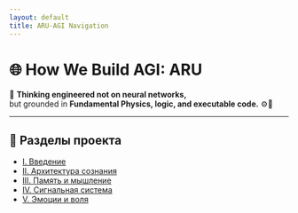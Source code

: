 ```yaml
---
layout: default
title: ARU-AGI Navigation
---
```

 
<link rel="stylesheet" href="/assets/styles.css">

<div class="header">
  <h1>🌐 How We Build AGI: ARU</h1>
  <p class="slogan">🧠 <strong>Thinking engineered not on neural networks,</strong><br>
  but grounded in <strong>Fundamental Physics, logic, and executable code.</strong> ⚙️📡</p>
</div>

<hr/>

<h2 class="section-header">📂 Разделы проекта</h2>

<ul class="nav-list">
  <li><a href="sections/I_Introduction.html">I. Введение</a></li>
  <li><a href="sections/II_Consciousness_Architecture.html">II. Архитектура сознания</a></li>
  <li><a href="sections/III_ARU_Memory.html">III. Память и мышление</a></li>
  <li><a href="sections/IV_ARU_SignalSystem.html">IV. Сигнальная система</a></li>
  <li><a href="sections/V_ARU_Instincts.html">V. Эмоции и воля</a></li>
</ul>
